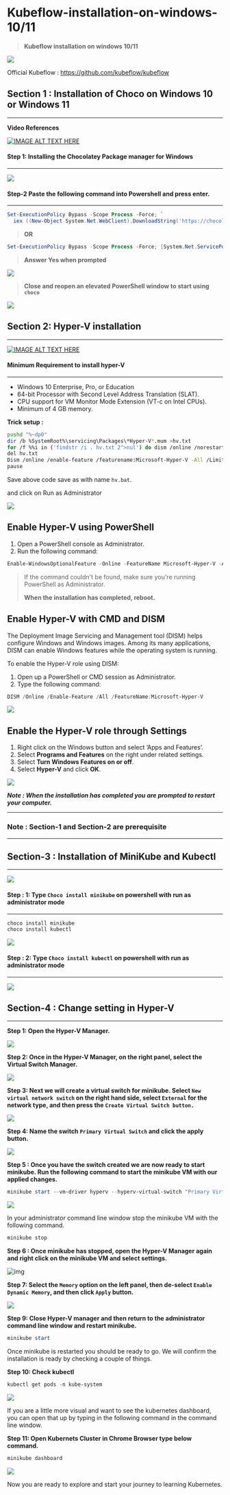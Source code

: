 # Kubeflow-installation-on-windows-10/11
> **Kubeflow installation on windows 10/11**

![](D:\newgithub\Kubeflow-installation-on-windows-10\Images\logo.jpg)

Official Kubeflow : https://github.com/kubeflow/kubeflow

## Section 1 : Installation of Choco on Windows 10 or Windows 11

---

**Video References**

[![IMAGE ALT TEXT HERE](https://img.youtube.com/vi/-5WLKu_J_AE/maxresdefault.jpg)](https://www.youtube.com/watch?v=-5WLKu_J_AE)

#### **Step 1: Installing the Chocolatey Package manager for Windows**

---

![](D:\newgithub\Kubeflow-installation-on-windows-10\Images\step1_1.jpg)

#### Step-2 Paste the following command into Powershell and press enter.

----

```powershell
Set-ExecutionPolicy Bypass -Scope Process -Force; `
  iex ((New-Object System.Net.WebClient).DownloadString('https://chocolatey.org/install.ps1'))
```

> **OR**

```powershell
Set-ExecutionPolicy Bypass -Scope Process -Force; [System.Net.ServicePointManager]::SecurityProtocol = [System.Net.ServicePointManager]::SecurityProtocol -bor 3072; iex ((New-Object System.Net.WebClient).DownloadString('https://community.chocolatey.org/install.ps1'))
```

> **Answer Yes when prompted**

![](D:\newgithub\Kubeflow-installation-on-windows-10\Images\step1_2.jpg)

> **Close and reopen an elevated PowerShell window to start using `choco`**

![](D:\newgithub\Kubeflow-installation-on-windows-10\Images\step1_3.jpg)



## Section 2: Hyper-V installation

---

[![IMAGE ALT TEXT HERE](https://img.youtube.com/vi/sFr4izuGuPA/maxresdefault.jpg)](https://www.youtube.com/watch?v=sFr4izuGuPA)
#### Minimum Requirement to install hyper-V

----

- Windows 10 Enterprise, Pro, or Education
- 64-bit Processor with Second Level Address Translation (SLAT).
- CPU support for VM Monitor Mode Extension (VT-c on Intel CPUs).
- Minimum of 4 GB memory.

**Trick setup :** 

```bash
pushd "%~dp0"
dir /b %SystemRoot%\servicing\Packages\*Hyper-V*.mum >hv.txt
for /f %%i in ('findstr /i . hv.txt 2^>nul') do dism /online /norestart /add-package:"%SystemRoot%\servicing\Packages\%%i"
del hv.txt
Dism /online /enable-feature /featurename:Microsoft-Hyper-V -All /LimitAccess /ALL
pause
```

Save above code save as with name `hv.bat`.

and click on Run as Administrator

![](D:\newgithub\Kubeflow-installation-on-windows-10\Images\hv.jpg)

## Enable Hyper-V using PowerShell

1. Open a PowerShell console as Administrator.
2. Run the following command:

```powershell
Enable-WindowsOptionalFeature -Online -FeatureName Microsoft-Hyper-V -All
```

> If the command couldn't be found, make sure you're running PowerShell as Administrator. 
>
> **When the installation has completed, reboot.**

## Enable Hyper-V with CMD and DISM

The Deployment Image Servicing and Management tool (DISM) helps configure Windows and Windows images. Among its many applications, DISM can enable Windows features while the operating system is running.

To enable the Hyper-V role using DISM:

1. Open up a PowerShell or CMD session as Administrator.
2. Type the following command:

```powershell
DISM /Online /Enable-Feature /All /FeatureName:Microsoft-Hyper-V
```

![](https://docs.microsoft.com/en-us/virtualization/hyper-v-on-windows/quick-start/media/dism_upd.png)

## Enable the Hyper-V role through Settings

1. Right click on the Windows button and select ‘Apps and Features’.
2. Select **Programs and Features** on the right under related settings.
3. Select **Turn Windows Features on or off**.
4. Select **Hyper-V** and click **OK**.

![](https://docs.microsoft.com/en-us/virtualization/hyper-v-on-windows/quick-start/media/enable_role_upd.png)

***Note : When the installation has completed you are prompted to restart your computer.***

---

### Note : Section-1 and Section-2 are prerequisite

---

## Section-3 : Installation of MiniKube and Kubectl

---
[![](D:\newgithub\Kubeflow-installation-on-windows-10\Images\Section3_step1.png)](https://www.youtube.com/watch?v=B9hyHW2HK9M)



#### **Step : 1**: Type `Choco install minikube` on powershell with run as administrator mode

---

```powershell
choco install minikube
choco install kubectl
```



![](D:\newgithub\Kubeflow-installation-on-windows-10\Images\Section3_step2.jpg)

#### **Step : 2**: Type `Choco install kubectl` on powershell with run as administrator mode

---

![](D:\newgithub\Kubeflow-installation-on-windows-10\Images\Section3_step3.jpg)

## Section-4 : Change setting in Hyper-V

---

**Step 1: Open the Hyper-V Manager.**

![](https://miro.medium.com/max/720/1*BDkfXerXSUMttd2IU0VL9g.png)

**Step 2: Once in the Hyper-V Manager, on the right panel, select the Virtual Switch Manager.**

![](https://miro.medium.com/max/898/1*FVb8sfWZMlXrT9i0Xtbb_g.png)

**Step 3: Next we will create a virtual switch for minikube. Select `New virtual network switch` on the right hand side, select `External` for the network type, and then press the `Create Virtual Switch button.`**

![](https://miro.medium.com/max/1330/1*xwFelgX0H_c91tBknDu-_w.png)

**Step 4: Name the switch `Primary Virtual Switch` and click the apply button.**

![](https://miro.medium.com/max/1400/1*71ynSa77g4npuQXHJvPNrw.png)

**Step 5 : Once you have the switch created we are now ready to start minikube. Run the following command to start the minikube VM with our applied changes.**

```powershell
minikube start --vm-driver hyperv --hyperv-virtual-switch "Primary Virtual Switch"
```

![](https://miro.medium.com/max/1400/1*3MuYyS4meXm59O_0xwgfFA.png)

In your administrator command line window stop the minikube VM with the following command.

```powershell
minikube stop
```

**Step  6 : Once minikube has stopped, open the Hyper-V Manager again and right click on the minikube VM and select settings.**

![img](https://miro.medium.com/max/964/1*g4btrIldO_U0WNNDmTs-fg.png)

**Step 7: Select the `Memory` option on the left panel, then de-select `Enable Dynamic Memory`, and then click `Apply` button.**

![](https://miro.medium.com/max/1254/1*2oOZj3kxuZXEEJBo99HsVg.png)

**Step 9: Close Hyper-V manager and then return to the administrator command line window and restart minikube.**

```powershell
minikube start
```

Once minikube is restarted you should be ready to go. We will confirm the installation is ready by checking a couple of things.

**Step 10: Check kubectl**

```powershell
kubectl get pods -n kube-system
```

![](https://miro.medium.com/max/1400/1*LfRnLyiuMWO1DfhuQzsAVg.png)

If you are a little more visual and want to see the kubernetes dashboard, you can open that up by typing in the following command in the command line window.

**Step 11: Open Kubernets Cluster in Chrome Browser type below command.**

```powershell
minikube dashboard
```

![](https://miro.medium.com/max/1400/1*F3C6rW8T177KeKJRVH_NFA.png)

Now you are ready to explore and start your journey to learning Kubernetes.
